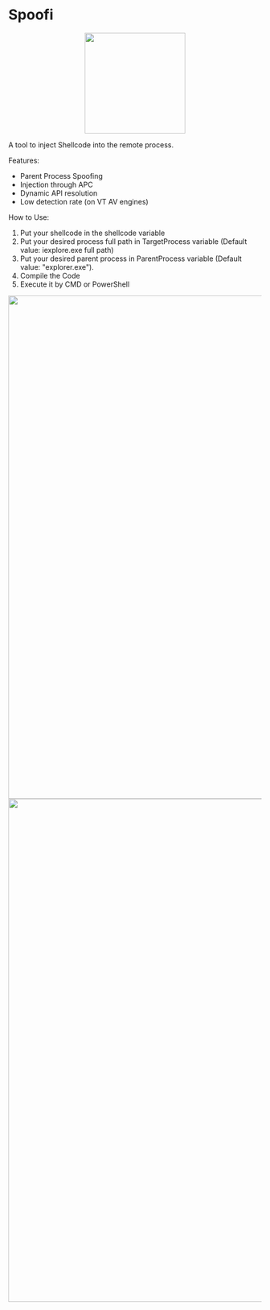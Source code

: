 # Spoofi

<div style="text-align: center; ">
  <img src="Images/1.jpg" width="200">
</div>

A tool to inject Shellcode into the remote process.

Features:
- Parent Process Spoofing
- Injection through APC
- Dynamic API resolution
- Low detection rate (on VT AV engines)

How to Use:
1. Put your shellcode in the shellcode variable
2. Put your desired process full path in TargetProcess variable (Default value: iexplore.exe full path)
3. Put your desired parent process in ParentProcess variable (Default value: "explorer.exe").
4. Compile the Code
5. Execute it by CMD or PowerShell
 
 <img src="Images/2.png" width="1000">
 <img src="Images/3.png" width="1000">
